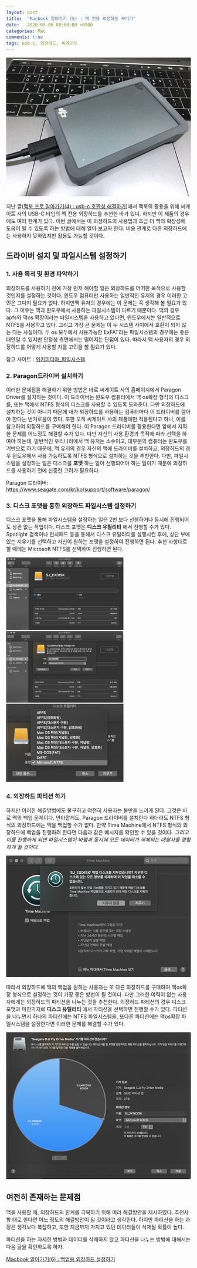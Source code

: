 ```yaml
---
layout: post
title:  "Macbook 알아가기 (5) : 맥 전용 외장하드 꾸미기"
date:   2020-05-06 08:00:00 +0900
categories: Mac
comments: true
tags: usb-c, 외장하드, 씨게이트
---
```


![img](https://github.com/newjin87/storage/blob/master/_img/mac/mac5-1.jpg?raw=true)

 지난 글(<a href = "">맥북 프로 알아가기(4) : usb-c 호환성 해결하기</a>)에서 맥북의 활용을 위해 씨게이트 사의 USB-C 타입의 맥 전용 외장하드를 추천한 바가 있다. 하지만 이 제품의 경우에도 여러 한계가 있다. 이번 글에서는 이 외장하드의 사용법과 조금 더 맥의 확장성에 도움이 될 수 있도록 하는 방법에 대해 알아 보고자 한다. 비용 관계로 다른 외장하드에는 사용하지 못하였지만 활용도 가능할 것이다.



## 드라이버 설치 및 파일시스템 설정하기

### 1. 사용 목적 및 환경 파악하기

외장하드를 사용하기 전에 가장 먼저 해야할 일은 외장하드를 어떠한 목적으로 사용할 것인지를 설정하는 것이다. 윈도우 컴퓨터만 사용하는 일반적인 유저의 경우 이러한 고민은 그다지 필요가 없다. 하지만맥 유저의 경우에는 이 문제는 꼭 생각해 볼 필요가 있다. 그 이유는 맥과 윈도우에서 사용하는 파일시스템이 다르기 때문이다. 맥의 경우 apfs와 맥os 확장이라는 파일시스템을 사용하고 있다면, 윈도우에서는 일반적으로 NTFS를 사용하고 있다. 그리고 가장 큰 문제는 이 두 시스템 사이에서 호환이 되지 않는 다는 사실이다. 두 os 모두에서 사용가능한 ExFAT라는 파일시스템의 경우에는 좋은 대안일 수 있지만 안정성 측면에서는 떨어지는 단점이 있다. 따라서 맥 사용자의 경우 외장하드를 어떻게 사용할 지를 고민을 할 필요가 있다.

참고 사이트 : [위키피디아_파일시스템](https://ko.wikipedia.org/wiki/%ED%8C%8C%EC%9D%BC_%EC%8B%9C%EC%8A%A4%ED%85%9C)


### 2. Paragon드라이버 설치하기

이러한 문제점을 해결하기 위한 방법은 바로 씨게이트 사의 홈페이지에서 Paragon Driver를 설치하는 것이다. 이 드라이버는 윈도우 컴퓨터에서 맥 os확장 형식의 디스크를, 또는 맥에서 NTFS 형식의 디스크를 사용할 수 있도록 도와준다. 다만 외장하드에 설치하는 것이 아니기 때문에 내가 외장하드를 사용하는 컴퓨터마다 이 드라이버를 깔아야 한다는 번거로움이 있다. 또한 오직 씨게이트 사의 제품에만 적용된다고 하니, 이를 참고하여 외장하드를 구매해야 한다.
이 Paragon 드라이버를 활용한다면 앞에서 지적한 문제를 어느정도 해결할 수가 있다. 다만 자신의 사용 환경과 목적에 따라 선택을 하여야 하는데, 일반적인 우리나라에서 맥 유저는 소수이고, 대부분의 컴퓨터는 윈도우를 기반으로 하기 때문에, 맥 유저의 경우 자신의 맥에 드라이버를 설치하고, 외장하드의 경우 윈도우에서 사용 가능하도록 NTFS 형식으로 설치하는 것을 추천한다. 다만, 파일시스템을 설정하는 일은 디스크를 **포맷** 하는 일이 선행되어야 하는 일이기 때문에 외장하드를 사용하기 전에 신중한 고려가 필요하다.

Paragon 드라이버: https://www.seagate.com/kr/ko/support/software/paragon/


### 3. 디스크 포맷을 통한 외장하드 파일시스템 설정하기

디스크 포맷을 통해 파일시스템을 설정하는 일은 2번 보다 선행하거나 동시에 진행되어도 상관 없는 작업이다. 디스크 포맷은 **디스크 유틸리티** 에서 진행할 수가 있다. Spotlight 검색이나 런치패드 등을 통해서 디스크 유틸리티를 실행시킨 후에, 상단 부에 있는 지우기를 선택하고 자신이 원하는 포맷을 설정하여 진행하면 된다. 추천 사항대로 할 때에는 Microsoft NTFS를 선택하여 진행하면 된다.

![img](https://github.com/newjin87/storage/blob/master/_img/mac/mac5-2.png?raw=true)![img](https://github.com/newjin87/storage/blob/master/_img/mac/mac5-3.png?raw=true)![img](https://github.com/newjin87/storage/blob/master/_img/mac/mac5-4.png?raw=true)



### 4. 외장하드 파티션 하기

하지만 이러한 해결방법에도 불구하고 여전히 사용자는 불만을 느끼게 된다. 그것은 바로 맥의 백업 문제이다. 안타깝게도, Paragon 드라이버를 설치한다 하더라도 NTFS 형식의 외장하드에는 맥을 백업할 수가 없다. 만약 Time Machine에서 NTFS 형식의 외장하드에 백업을 진행하려 한다면 다음과 같은 메시지를 확인할 수 있을 것이다. *그리고 이를 진행하게 되면 파일시스템이 바뀜과 동시에 모든 데이터가 삭제되는 대참사를 경험하게 될 것이다.*

![img](https://github.com/newjin87/storage/blob/master/_img/mac/mac5-5.png?raw=true)


 따라서 외장하드에 맥의 백업을 원하는 사용자는 또 다른 외장하드를 구매하여 맥os확장 형식으로 설정하는 것이 가장 좋은 방법이 될 것이다. 다만 그러한 여력이 없는 사용자에게는 외장하드의 파티션을 나누는 것을 추천한다. 외장하드 파티션의 경우 디스크 포맷과 마찬가지로 **디스크 유틸리티** 에서 파티션을 선택하면 진행할 수가 있다. 파티션을 나누면서 하나의 파티션에는 NTFS 파일시스템을, 또다른 파티션에는 맥os확장 파일시스템을 설정한다면 이러한 문제를 해결할 수가 있다.

![img](https://github.com/newjin87/storage/blob/master/_img/mac/mac5-6.png?raw=true)

## 여전히 존재하는 문제점

맥을 사용할 때, 외장하드의 한계를 극복하기 위해 여러 해결방안을 제시하였다. 추천사항 대로 한다면 어느 정도의 해결방안이 될 것이라고 생각한다. 하지만 파티션을 하는 과정은 생각보다 복잡하고, 또한 지금까지 가지고 있던 데이터들이 삭제될 확률이 높다.

파티션을 하는 자세한 방법과 데이터를 삭제하지 않고 파티션을 나누는 방법에 대해서는 다음 글을 확인하도록 하자.

[Macbook 알아가기(6) : 백업용 외장하드 설정하기]()

